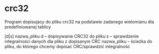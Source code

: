 # crc32
Program dopisujacy do pliku crc32 na podstawie zadanego wielomianu dla predefiniowanej tablicy

[d|s] nazwa_pliku
d – dopisywanie CRC32 do pliku 
s – sprawdzenie integralności danych dla pliku z dopisanym CRC 
nazwa_pliku – ścieżka do pliku, do którego chcemy dopisać CRC/sprawdzić integralność
